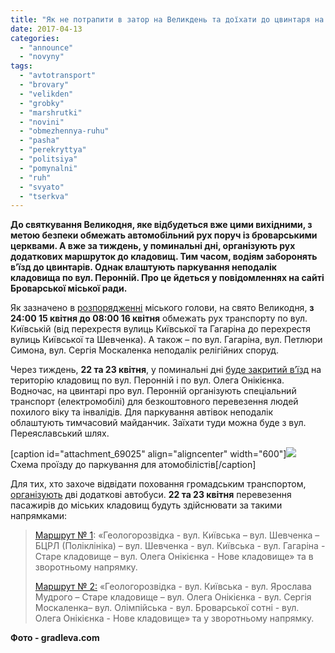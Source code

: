 ```yaml
---
title: "Як не потрапити в затор на Великдень та доїхати до цвинтаря на Гробки – ОФІЦІЙНИЙ РОЗКЛАД"
date: 2017-04-13
categories: 
  - "announce"
  - "novyny"
tags: 
  - "avtotransport"
  - "brovary"
  - "velikden"
  - "grobky"
  - "marshrutki"
  - "novini"
  - "obmezhennya-ruhu"
  - "pasha"
  - "perekryttya"
  - "politsiya"
  - "pomynalni"
  - "ruh"
  - "svyato"
  - "tserkva"
---
```


**До святкування Великодня, яке відбудеться вже цими вихідними, з метою безпеки обмежать автомобільний рух поруч із броварськими церквами. А вже за тиждень, у поминальні дні, організують рух додаткових маршруток до кладовищ. Тим часом, водіям заборонять в’їзд до цвинтарів. Однак влаштують паркування неподалік кладовища по вул. Перонній. Про це йдеться у повідомленнях на сайті Броварської міської ради.**

Як зазначено в [розпорядженні](http://brovary-rada.gov.ua/documents/27069.html) міського голови, на свято Великодня, **з 24:00 15 квітня до 08:00 16 квітня** обмежать рух транспорту по вул. Київській (від перехрестя вулиць Київської та Гагаріна до перехрестя вулиць Київської та Шевченка). А також – по вул. Гагаріна, вул. Петлюри Симона, вул. Сергія Москаленка неподалік релігійних споруд.

Через тиждень, **22 та 23 квітня**, у поминальні дні [буде закритий в’їзд](http://brovary-rada.gov.ua/news/15038.html) на територію кладовищ по вул. Перонній і по вул. Олега Онікієнка. Водночас, на цвинтарі про вул. Перонній організують спеціальний транспорт (електромобілі) для безкоштовного перевезення людей похилого віку та інвалідів. Для паркування автівок неподалік облаштують тимчасовий майданчик. Заїхати туди можна буде з вул. Переяславський шлях.

\[caption id="attachment\_69025" align="aligncenter" width="600"\][![](https://mpz.brovary.org/wp-content/uploads/2017/04/karta-shema-ruh-kladovyshe-peronna-.jpg)](https://mpz.brovary.org/wp-content/uploads/2017/04/karta-shema-ruh-kladovyshe-peronna-.jpg) Схема проїзду до паркування для атомобілістів\[/caption\]

Для тих, хто захоче відвідати поховання громадським транспортом, [організують](http://brovary-rada.gov.ua/documents/27068.html) дві додаткові автобуси. **22 та 23 квітня** перевезення пасажирів до міських кладовищ будуть здійснювати за такими напрямками:

> [Маршрут № 1](https://1drv.ms/w/s%21Ar1z57mhE8x2nW1iKGKOaAI0CJx2): «Геологорозвідка - вул. Київська – вул. Шевченка – БЦРЛ (Поліклініка) – вул. Шевченка - вул. Київська - вул. Гагаріна - Старе кладовище – вул. Олега Онікієнка - Нове кладовище» та в зворотньому напрямку.
> 
> [Маршрут № 2:](https://1drv.ms/w/s%21Ar1z57mhE8x2nW4ZNQz3fuIZOqTI) «Геологорозвідка - вул. Київська - вул. Ярослава Мудрого – Старе кладовище – вул. Олега Онікієнка - вул. Сергія Москаленка– вул. Олімпійська - вул. Броварської сотні - вул. Олега Онікієнка - Нове кладовище» та у зворотньому напрямку.

**Фото - gradleva.com**

